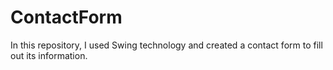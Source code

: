 # ContactForm
In this repository, I used Swing technology and created a contact form to fill out its information.
